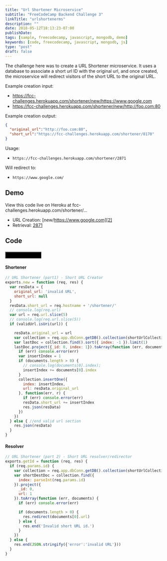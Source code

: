 ```yaml
---
title: "Url Shortener Microservice"
subtitle: "FreeCodeCamp Backend Challenge 3"
linkTitle: "urlshortenerms"
description: ""
date: 2018-05-12T18:13:23-07:00
publishDate: 
tags: [sample, freecodecamp, javascript, mongodb, demo]
keywords: [code, freecodecamp, javascript, mongodb, js]
type: "post"
draft: false
---
```


The challenge here was to create a URL Shortener microservice. It uses a database to associate a short url ID with the original url, and once created, the microservice will redirect visitors of the short URL to the original URL.

<!--more-->

Example creation input:

- https://fcc-challenges.herokuapp.com/shortener/new/https://www.google.com
- https://fcc-challenges.herokuapp.com/shortener/new/http://foo.com:80

Example creation output:

```JSON
{
  "original_url":"http://foo.com:80",
  "short_url":"https://fcc-challenges.herokuapp.com/shortener/8170"
}
```

Usage:

- `https://fcc-challenges.herokuapp.com/shortener/2871`

Will redirect to:

- `https://www.google.com/`

## Demo

View this code live on Heroku at fcc-challenges.herokuapp.com/shortener/...

- URL Creation: [new/https://www.google.com][2]
- Retrieval: [2871][3]

## Code

### [<button style="background-color:Black" type="button" class="btn btn-primary">View on GitHub&nbsp;&nbsp;<span style="vertical-align:middle"><i class="fab fa-github button-icon"></i></span></button>][1]

#### Shortener

```javascript
// URL Shortener (part1) - Short URL Creator
exports.new = function (req, res) {
  var resData = {
    original_url: 'invalid URL',
    short_url: null
  }
  resData.short_url = req.hostname + '/shortener/'
  // console.log(req.url)
  var url = req.url.slice(5)
  // console.log(req.url.slice(5))
  if (validUrl.isUri(url)) {

    resData.original_url = url
    var collection = req.app.dbConn.getDB().collection(shortUrlCollection)
    var lastDoc = collection.find().sort({ index: -1 }).limit(1)
    lastDoc.project({_id: 0, index: 1}).toArray(function (err, documents) {
      if (err) console.error(err)
      var insertIndex = 1
      if (documents.length > 0) {
        // console.log(documents[0].index);
        insertIndex += documents[0].index
      }
      collection.insertOne({
        index: insertIndex,
        url: resData.original_url
      }, function(err, r) {
        if (err) console.error(err)
        resData.short_url += insertIndex
        res.json(resData)
      })
    })
  } else { //end valid url section
    res.json(resData)
  }
}
```

#### Resolver

```javascript
// URL Shortener (part 2) - Short URL resolver/redirector
exports.getId = function (req, res) {
  if (req.params.id) {
    var collection = req.app.dbConn.getDB().collection(shortUrlCollection)
    var shortDestDoc = collection.find({
      index: parseInt(req.params.id)
    }).project({
      _id: 0,
      url: 1
    }).toArray(function (err, documents) {
      if (err) console.error(err)

      if (documents.length > 0) {
        res.redirect(documents[0].url)
      } else {
        res.end('Invalid short URL id.')
      }
    })
  } else {
    res.end(JSON.stringify({'error':'invalid URL'}))
  }
}
```

[1]: https://github.com/shadowimmage/fcc-backend-challenges/blob/master/controllers/shortener/index.js
[2]: https://fcc-challenges.herokuapp.com/shortener/new/https://www.google.com
[3]: https://fcc-challenges.herokuapp.com/shortener/2871

